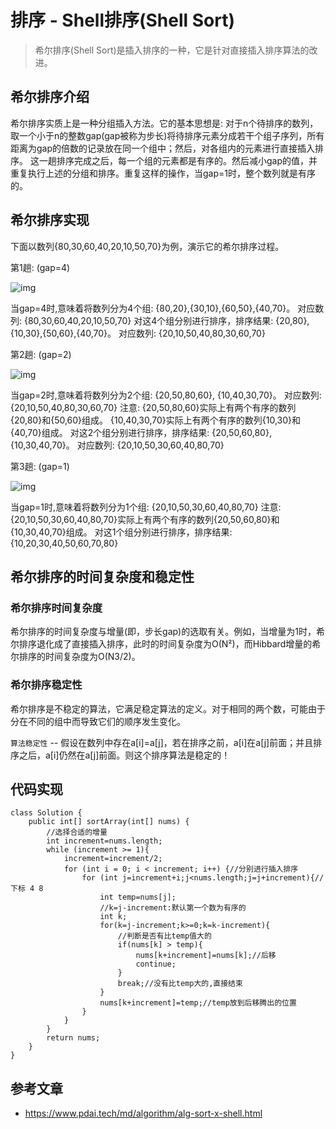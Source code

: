 # 排序 - Shell排序(Shell Sort)

> 希尔排序(Shell Sort)是插入排序的一种，它是针对直接插入排序算法的改进。

## 希尔排序介绍

希尔排序实质上是一种分组插入方法。它的基本思想是: 对于n个待排序的数列，取一个小于n的整数gap(gap被称为步长)将待排序元素分成若干个组子序列，所有距离为gap的倍数的记录放在同一个组中；然后，对各组内的元素进行直接插入排序。 这一趟排序完成之后，每一个组的元素都是有序的。然后减小gap的值，并重复执行上述的分组和排序。重复这样的操作，当gap=1时，整个数列就是有序的。

## 希尔排序实现

下面以数列{80,30,60,40,20,10,50,70}为例，演示它的希尔排序过程。

第1趟: (gap=4)

![img](https://gitee.com/wcy_dch/images/raw/master/img/alg-sort-shell-1.jpg)

当gap=4时,意味着将数列分为4个组:  {80,20},{30,10},{60,50},{40,70}。 对应数列:  {80,30,60,40,20,10,50,70} 对这4个组分别进行排序，排序结果:  {20,80},{10,30},{50,60},{40,70}。 对应数列:  {20,10,50,40,80,30,60,70}

第2趟: (gap=2)

![img](https://gitee.com/wcy_dch/images/raw/master/img/alg-sort-shell-2.jpg)

当gap=2时,意味着将数列分为2个组: {20,50,80,60}, {10,40,30,70}。 对应数列:  {20,10,50,40,80,30,60,70} 注意: {20,50,80,60}实际上有两个有序的数列{20,80}和{50,60}组成。 {10,40,30,70}实际上有两个有序的数列{10,30}和{40,70}组成。 对这2个组分别进行排序，排序结果: {20,50,60,80}, {10,30,40,70}。 对应数列:  {20,10,50,30,60,40,80,70}

第3趟: (gap=1)

![img](https://gitee.com/wcy_dch/images/raw/master/img/alg-sort-shell-3.jpg)

当gap=1时,意味着将数列分为1个组: {20,10,50,30,60,40,80,70} 注意: {20,10,50,30,60,40,80,70}实际上有两个有序的数列{20,50,60,80}和{10,30,40,70}组成。 对这1个组分别进行排序，排序结果: {10,20,30,40,50,60,70,80}

## 希尔排序的时间复杂度和稳定性

### 希尔排序时间复杂度

希尔排序的时间复杂度与增量(即，步长gap)的选取有关。例如，当增量为1时，希尔排序退化成了直接插入排序，此时的时间复杂度为O(N²)，而Hibbard增量的希尔排序的时间复杂度为O(N3/2)。

### 希尔排序稳定性

希尔排序是不稳定的算法，它满足稳定算法的定义。对于相同的两个数，可能由于分在不同的组中而导致它们的顺序发生变化。

`算法稳定性` -- 假设在数列中存在a[i]=a[j]，若在排序之前，a[i]在a[j]前面；并且排序之后，a[i]仍然在a[j]前面。则这个排序算法是稳定的！

## 代码实现

```
class Solution {
    public int[] sortArray(int[] nums) {
        //选择合适的增量
        int increment=nums.length;
        while (increment >= 1){
            increment=increment/2;
            for (int i = 0; i < increment; i++) {//分别进行插入排序
                for (int j=increment+i;j<nums.length;j=j+increment){//下标 4 8
                    int temp=nums[j];
                    //k=j-increment:默认第一个数为有序的
                    int k;
                    for(k=j-increment;k>=0;k=k-increment){
                        //判断是否有比temp值大的
                        if(nums[k] > temp){
                            nums[k+increment]=nums[k];//后移
                            continue;
                        }
                        break;//没有比temp大的,直接结束
                    }
                    nums[k+increment]=temp;//temp放到后移腾出的位置
                }
            }
        }
        return nums;
    }
}

```

## 参考文章

- https://www.pdai.tech/md/algorithm/alg-sort-x-shell.html













